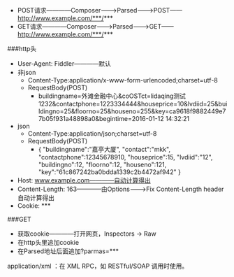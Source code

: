 - POST请求————Composer--->Parsed--->POST——http://www.example.com/***/***
- GET请求————Composer--->Parsed--->GET——http://www.example.com/***/***

###http头
- User-Agent: Fiddler————默认
- 非json
    + Content-Type:application/x-www-form-urlencoded;charset=utf-8
    + RequestBody(POST)
        * buildingname=外滩金融中心&coOSTct=lidaqing测试1232&contactphone=1223334444&houseprice=10&lvdiid=25&buildingno=25&floorno=25&houseno=255&key=ca9618f9882449e77b05f931a48898a0&begintime=2016-01-12 14:32:21
- json
    + Content-Type:application/json;charset=utf-8
    + RequestBody(POST)
        * {
            "buildingname":"嘉亭大厦",
            "contact":"mkk",
            "contactphone":12345678910,
            "houseprice":15,
            "lvdiid":"12",
            "buildingno":12,
            "floorno":12,
            "houseno":121,
            "key":"61c867242ba0bdda1339c2b4472af942"
        }
- Host: www.example.com————自动计算得出
- Content-Length: 163————由Options--->Fix Content-Length header自动计算得出
- Cookie: ***

###GET
- 获取cookie————打开网页，Inspectors -> Raw
- 在http头里追加cookie
- 在Parsed地址后面追加?parmas=***

application/xml ：在 XML RPC，如 RESTful/SOAP 调用时使用。
